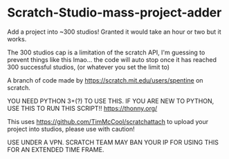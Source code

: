 # Scratch-Studio-mass-project-adder
Add a project into ~300 studios! Granted it would take an hour or two but it works.

The 300 studios cap is a limitation of the scratch API, I'm guessing to prevent things like this lmao... 
the code will auto stop once it has reached 300 successful studios, (or whatever you set the limit to)

A branch of code made by https://scratch.mit.edu/users/spentine on scratch.

YOU NEED PYTHON 3+(?) TO USE THIS.
IF YOU ARE NEW TO PYTHON, USE THIS TO RUN THIS SCRIPT!!
https://thonny.org/

This uses https://github.com/TimMcCool/scratchattach to upload your project into studios, please use with caution!

USE UNDER A VPN. SCRATCH TEAM MAY BAN YOUR IP FOR USING THIS FOR AN EXTENDED TIME FRAME.
